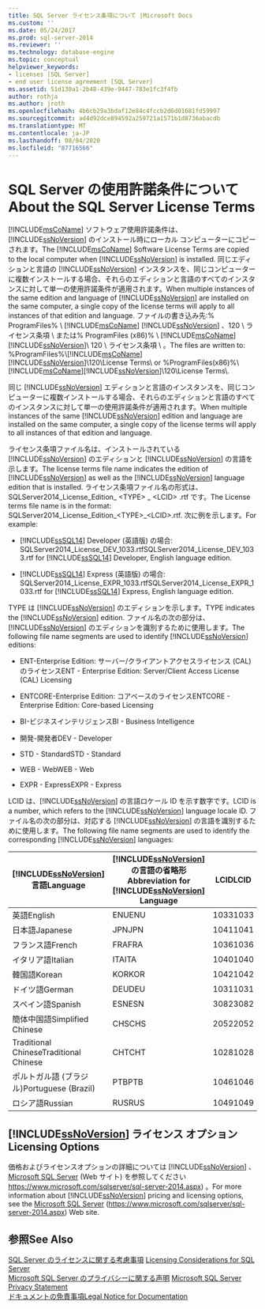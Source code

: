 ```yaml
---
title: SQL Server ライセンス条項について |Microsoft Docs
ms.custom: ''
ms.date: 05/24/2017
ms.prod: sql-server-2014
ms.reviewer: ''
ms.technology: database-engine
ms.topic: conceptual
helpviewer_keywords:
- licenses [SQL Server]
- end user license agreement [SQL Server]
ms.assetid: 51d130a1-2b48-439e-9447-783e1fc3f4fb
author: rothja
ms.author: jroth
ms.openlocfilehash: 4b6cb29a3bdaf12e84c4fccb2d6d01681fd59997
ms.sourcegitcommit: ad4d92dce894592a259721a1571b1d8736abacdb
ms.translationtype: MT
ms.contentlocale: ja-JP
ms.lasthandoff: 08/04/2020
ms.locfileid: "87716566"
---
```

# <a name="about-the-sql-server-license-terms"></a><span data-ttu-id="4ed37-102">SQL Server の使用許諾条件について</span><span class="sxs-lookup"><span data-stu-id="4ed37-102">About the SQL Server License Terms</span></span>
  <span data-ttu-id="4ed37-103">[!INCLUDE[msCoName](../includes/msconame-md.md)] ソフトウェア使用許諾条件は、[!INCLUDE[ssNoVersion](../includes/ssnoversion-md.md)] のインストール時にローカル コンピューターにコピーされます。</span><span class="sxs-lookup"><span data-stu-id="4ed37-103">The [!INCLUDE[msCoName](../includes/msconame-md.md)] Software License Terms are copied to the local computer when [!INCLUDE[ssNoVersion](../includes/ssnoversion-md.md)] is installed.</span></span> <span data-ttu-id="4ed37-104">同じエディションと言語の [!INCLUDE[ssNoVersion](../includes/ssnoversion-md.md)] インスタンスを、同じコンピューターに複数インストールする場合、それらのエディションと言語のすべてのインスタンスに対して単一の使用許諾条件が適用されます。</span><span class="sxs-lookup"><span data-stu-id="4ed37-104">When multiple instances of the same edition and language of [!INCLUDE[ssNoVersion](../includes/ssnoversion-md.md)] are installed on the same computer, a single copy of the license terms will apply to all instances of that edition and language.</span></span> <span data-ttu-id="4ed37-105">ファイルの書き込み先:% ProgramFiles% \\ [!INCLUDE[msCoName](../includes/msconame-md.md)] [!INCLUDE[ssNoVersion](../includes/ssnoversion-md.md)] 、120 \ ライセンス条項 \ または% ProgramFiles (x86)% \ [!INCLUDE[msCoName](../includes/msconame-md.md)] [!INCLUDE[ssNoVersion](../includes/ssnoversion-md.md)]\ 120 \ ライセンス条項 \\ 。</span><span class="sxs-lookup"><span data-stu-id="4ed37-105">The files are written to: %ProgramFiles%\\[!INCLUDE[msCoName](../includes/msconame-md.md)][!INCLUDE[ssNoVersion](../includes/ssnoversion-md.md)]\120\License Terms\ or %ProgramFiles(x86)%\ [!INCLUDE[msCoName](../includes/msconame-md.md)][!INCLUDE[ssNoVersion](../includes/ssnoversion-md.md)]\120\License Terms\\.</span></span>  
  
 <span data-ttu-id="4ed37-106">同じ [!INCLUDE[ssNoVersion](../includes/ssnoversion-md.md)] エディションと言語のインスタンスを、同じコンピューターに複数インストールする場合、それらのエディションと言語のすべてのインスタンスに対して単一の使用許諾条件が適用されます。</span><span class="sxs-lookup"><span data-stu-id="4ed37-106">When multiple instances of the same [!INCLUDE[ssNoVersion](../includes/ssnoversion-md.md)] edition and language are installed on the same computer, a single copy of the license terms will apply to all instances of that edition and language.</span></span>  
  
 <span data-ttu-id="4ed37-107">ライセンス条項ファイル名は、インストールされている [!INCLUDE[ssNoVersion](../includes/ssnoversion-md.md)] のエディションと [!INCLUDE[ssNoVersion](../includes/ssnoversion-md.md)] の言語を示します。</span><span class="sxs-lookup"><span data-stu-id="4ed37-107">The license terms file name indicates the edition of [!INCLUDE[ssNoVersion](../includes/ssnoversion-md.md)] as well as the [!INCLUDE[ssNoVersion](../includes/ssnoversion-md.md)] language edition that is installed.</span></span> <span data-ttu-id="4ed37-108">ライセンス条項ファイル名の形式は、SQLServer2014_License_Edition_ \<TYPE> _ \<LCID> .rtf です。</span><span class="sxs-lookup"><span data-stu-id="4ed37-108">The License terms file name is in the format: SQLServer2014_License_Edition_\<TYPE>_\<LCID>.rtf.</span></span> <span data-ttu-id="4ed37-109">次に例を示します。</span><span class="sxs-lookup"><span data-stu-id="4ed37-109">For example:</span></span>  
  
-   <span data-ttu-id="4ed37-110">[!INCLUDE[ssSQL14](../includes/sssql14-md.md)] Developer (英語版) の場合: SQLServer2014_License_DEV_1033.rtf</span><span class="sxs-lookup"><span data-stu-id="4ed37-110">SQLServer2014_License_DEV_1033.rtf for [!INCLUDE[ssSQL14](../includes/sssql14-md.md)] Developer, English language edition.</span></span>  
  
-   <span data-ttu-id="4ed37-111">[!INCLUDE[ssSQL14](../includes/sssql14-md.md)] Express (英語版) の場合: SQLServer2014_License_EXPR_1033.rtf</span><span class="sxs-lookup"><span data-stu-id="4ed37-111">SQLServer2014_License_EXPR_1033.rtf for [!INCLUDE[ssSQL14](../includes/sssql14-md.md)] Express, English language edition.</span></span>  
  
 <span data-ttu-id="4ed37-112">TYPE は [!INCLUDE[ssNoVersion](../includes/ssnoversion-md.md)] のエディションを示します。</span><span class="sxs-lookup"><span data-stu-id="4ed37-112">TYPE indicates the [!INCLUDE[ssNoVersion](../includes/ssnoversion-md.md)] edition.</span></span> <span data-ttu-id="4ed37-113">ファイル名の次の部分は、[!INCLUDE[ssNoVersion](../includes/ssnoversion-md.md)] のエディションを識別するために使用します。</span><span class="sxs-lookup"><span data-stu-id="4ed37-113">The following file name segments are used to identify [!INCLUDE[ssNoVersion](../includes/ssnoversion-md.md)] editions:</span></span>  
  
-   <span data-ttu-id="4ed37-114">ENT-Enterprise Edition: サーバー/クライアントアクセスライセンス (CAL) のライセンス</span><span class="sxs-lookup"><span data-stu-id="4ed37-114">ENT - Enterprise Edition: Server/Client Access License (CAL) Licensing</span></span>  
  
-   <span data-ttu-id="4ed37-115">ENTCORE-Enterprise Edition: コアベースのライセンス</span><span class="sxs-lookup"><span data-stu-id="4ed37-115">ENTCORE - Enterprise Edition: Core-based Licensing</span></span>  
  
-   <span data-ttu-id="4ed37-116">BI-ビジネスインテリジェンス</span><span class="sxs-lookup"><span data-stu-id="4ed37-116">BI - Business Intelligence</span></span>  
  
-   <span data-ttu-id="4ed37-117">開発-開発者</span><span class="sxs-lookup"><span data-stu-id="4ed37-117">DEV - Developer</span></span>  
  
-   <span data-ttu-id="4ed37-118">STD - Standard</span><span class="sxs-lookup"><span data-stu-id="4ed37-118">STD - Standard</span></span>  
  
-   <span data-ttu-id="4ed37-119">WEB - Web</span><span class="sxs-lookup"><span data-stu-id="4ed37-119">WEB - Web</span></span>  
  
-   <span data-ttu-id="4ed37-120">EXPR - Express</span><span class="sxs-lookup"><span data-stu-id="4ed37-120">EXPR - Express</span></span>  
  
 <span data-ttu-id="4ed37-121">LCID は、[!INCLUDE[ssNoVersion](../includes/ssnoversion-md.md)] の言語ロケール ID を示す数字です。</span><span class="sxs-lookup"><span data-stu-id="4ed37-121">LCID is a number, which refers to the [!INCLUDE[ssNoVersion](../includes/ssnoversion-md.md)] language locale ID.</span></span>  <span data-ttu-id="4ed37-122">ファイル名の次の部分は、対応する [!INCLUDE[ssNoVersion](../includes/ssnoversion-md.md)] の言語を識別するために使用します。</span><span class="sxs-lookup"><span data-stu-id="4ed37-122">The following file name segments are used to identify the corresponding [!INCLUDE[ssNoVersion](../includes/ssnoversion-md.md)] languages:</span></span>  
  
|[!INCLUDE[ssNoVersion](../includes/ssnoversion-md.md)]<span data-ttu-id="4ed37-123">言語</span><span class="sxs-lookup"><span data-stu-id="4ed37-123">Language</span></span>|<span data-ttu-id="4ed37-124">[!INCLUDE[ssNoVersion](../includes/ssnoversion-md.md)] の言語の省略形</span><span class="sxs-lookup"><span data-stu-id="4ed37-124">Abbreviation for [!INCLUDE[ssNoVersion](../includes/ssnoversion-md.md)] Language</span></span>|<span data-ttu-id="4ed37-125">LCID</span><span class="sxs-lookup"><span data-stu-id="4ed37-125">LCID</span></span>|  
|----------------------------------------|---------------------------------------------------------|----------|  
|<span data-ttu-id="4ed37-126">英語</span><span class="sxs-lookup"><span data-stu-id="4ed37-126">English</span></span>|<span data-ttu-id="4ed37-127">ENU</span><span class="sxs-lookup"><span data-stu-id="4ed37-127">ENU</span></span>|<span data-ttu-id="4ed37-128">1033</span><span class="sxs-lookup"><span data-stu-id="4ed37-128">1033</span></span>|  
|<span data-ttu-id="4ed37-129">日本語</span><span class="sxs-lookup"><span data-stu-id="4ed37-129">Japanese</span></span>|<span data-ttu-id="4ed37-130">JPN</span><span class="sxs-lookup"><span data-stu-id="4ed37-130">JPN</span></span>|<span data-ttu-id="4ed37-131">1041</span><span class="sxs-lookup"><span data-stu-id="4ed37-131">1041</span></span>|  
|<span data-ttu-id="4ed37-132">フランス語</span><span class="sxs-lookup"><span data-stu-id="4ed37-132">French</span></span>|<span data-ttu-id="4ed37-133">FRA</span><span class="sxs-lookup"><span data-stu-id="4ed37-133">FRA</span></span>|<span data-ttu-id="4ed37-134">1036</span><span class="sxs-lookup"><span data-stu-id="4ed37-134">1036</span></span>|  
|<span data-ttu-id="4ed37-135">イタリア語</span><span class="sxs-lookup"><span data-stu-id="4ed37-135">Italian</span></span>|<span data-ttu-id="4ed37-136">ITA</span><span class="sxs-lookup"><span data-stu-id="4ed37-136">ITA</span></span>|<span data-ttu-id="4ed37-137">1040</span><span class="sxs-lookup"><span data-stu-id="4ed37-137">1040</span></span>|  
|<span data-ttu-id="4ed37-138">韓国語</span><span class="sxs-lookup"><span data-stu-id="4ed37-138">Korean</span></span>|<span data-ttu-id="4ed37-139">KOR</span><span class="sxs-lookup"><span data-stu-id="4ed37-139">KOR</span></span>|<span data-ttu-id="4ed37-140">1042</span><span class="sxs-lookup"><span data-stu-id="4ed37-140">1042</span></span>|  
|<span data-ttu-id="4ed37-141">ドイツ語</span><span class="sxs-lookup"><span data-stu-id="4ed37-141">German</span></span>|<span data-ttu-id="4ed37-142">DEU</span><span class="sxs-lookup"><span data-stu-id="4ed37-142">DEU</span></span>|<span data-ttu-id="4ed37-143">1031</span><span class="sxs-lookup"><span data-stu-id="4ed37-143">1031</span></span>|  
|<span data-ttu-id="4ed37-144">スペイン語</span><span class="sxs-lookup"><span data-stu-id="4ed37-144">Spanish</span></span>|<span data-ttu-id="4ed37-145">ESN</span><span class="sxs-lookup"><span data-stu-id="4ed37-145">ESN</span></span>|<span data-ttu-id="4ed37-146">3082</span><span class="sxs-lookup"><span data-stu-id="4ed37-146">3082</span></span>|  
|<span data-ttu-id="4ed37-147">簡体中国語</span><span class="sxs-lookup"><span data-stu-id="4ed37-147">Simplified Chinese</span></span>|<span data-ttu-id="4ed37-148">CHS</span><span class="sxs-lookup"><span data-stu-id="4ed37-148">CHS</span></span>|<span data-ttu-id="4ed37-149">2052</span><span class="sxs-lookup"><span data-stu-id="4ed37-149">2052</span></span>|  
|<span data-ttu-id="4ed37-150">Traditional Chinese</span><span class="sxs-lookup"><span data-stu-id="4ed37-150">Traditional Chinese</span></span>|<span data-ttu-id="4ed37-151">CHT</span><span class="sxs-lookup"><span data-stu-id="4ed37-151">CHT</span></span>|<span data-ttu-id="4ed37-152">1028</span><span class="sxs-lookup"><span data-stu-id="4ed37-152">1028</span></span>|  
|<span data-ttu-id="4ed37-153">ポルトガル語 (ブラジル)</span><span class="sxs-lookup"><span data-stu-id="4ed37-153">Portuguese (Brazil)</span></span>|<span data-ttu-id="4ed37-154">PTB</span><span class="sxs-lookup"><span data-stu-id="4ed37-154">PTB</span></span>|<span data-ttu-id="4ed37-155">1046</span><span class="sxs-lookup"><span data-stu-id="4ed37-155">1046</span></span>|  
|<span data-ttu-id="4ed37-156">ロシア語</span><span class="sxs-lookup"><span data-stu-id="4ed37-156">Russian</span></span>|<span data-ttu-id="4ed37-157">RUS</span><span class="sxs-lookup"><span data-stu-id="4ed37-157">RUS</span></span>|<span data-ttu-id="4ed37-158">1049</span><span class="sxs-lookup"><span data-stu-id="4ed37-158">1049</span></span>|  
  
## <a name="ssnoversion-licensing-options"></a>[!INCLUDE[ssNoVersion](../includes/ssnoversion-md.md)] <span data-ttu-id="4ed37-159">ライセンス オプション</span><span class="sxs-lookup"><span data-stu-id="4ed37-159">Licensing Options</span></span>  
 <span data-ttu-id="4ed37-160">価格およびライセンスオプションの詳細については [!INCLUDE[ssNoVersion](../includes/ssnoversion-md.md)] 、 [Microsoft SQL Server](https://www.microsoft.com/sqlserver/sql-server-2014.aspx) (Web サイト) を参照してください https://www.microsoft.com/sqlserver/sql-server-2014.aspx) 。</span><span class="sxs-lookup"><span data-stu-id="4ed37-160">For more information about [!INCLUDE[ssNoVersion](../includes/ssnoversion-md.md)] pricing and licensing options, see the [Microsoft SQL Server](https://www.microsoft.com/sqlserver/sql-server-2014.aspx) (https://www.microsoft.com/sqlserver/sql-server-2014.aspx) Web site.</span></span>  
  
## <a name="see-also"></a><span data-ttu-id="4ed37-161">参照</span><span class="sxs-lookup"><span data-stu-id="4ed37-161">See Also</span></span>  
 <span data-ttu-id="4ed37-162">[SQL Server のライセンスに関する考慮事項](../../2014/sql-server/install/licensing-considerations-for-sql-server.md) </span><span class="sxs-lookup"><span data-stu-id="4ed37-162">[Licensing Considerations for SQL Server](../../2014/sql-server/install/licensing-considerations-for-sql-server.md) </span></span>  
 <span data-ttu-id="4ed37-163">[Microsoft SQL Server のプライバシーに関する声明](../../2014/getting-started/microsoft-sql-server-privacy-statement.md) </span><span class="sxs-lookup"><span data-stu-id="4ed37-163">[Microsoft SQL Server Privacy Statement](../../2014/getting-started/microsoft-sql-server-privacy-statement.md) </span></span>  
 [<span data-ttu-id="4ed37-164">ドキュメントの免責事項</span><span class="sxs-lookup"><span data-stu-id="4ed37-164">Legal Notice for Documentation</span></span>](../../2014/getting-started/legal-notice-for-documentation.md)  
  
  
